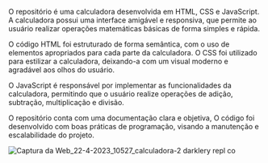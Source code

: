 O repositório é uma calculadora desenvolvida em HTML, CSS e JavaScript. A calculadora possui uma interface amigável e responsiva, que permite ao usuário realizar operações matemáticas básicas de forma simples e rápida.

O código HTML foi estruturado de forma semântica, com o uso de elementos apropriados para cada parte da calculadora. O CSS foi utilizado para estilizar a calculadora, deixando-a com um visual moderno e agradável aos olhos do usuário.

O JavaScript é responsável por implementar as funcionalidades da calculadora, permitindo que o usuário realize operações de adição, subtração, multiplicação e divisão.

O repositório conta com uma documentação clara e objetiva, O código foi desenvolvido com boas práticas de programação, visando a manutenção e escalabilidade do projeto.

![Captura da Web_22-4-2023_10527_calculadora-2 darklery repl co](https://user-images.githubusercontent.com/97713511/233788898-ced785c2-11c8-45a0-93e2-36b9e3d9a96b.jpeg)




